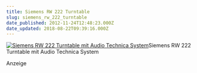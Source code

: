 ```yaml
---
title: Siemens RW 222 Turntable
slug: siemens_rw_222_turntable
date_published: 2012-11-24T12:48:23.000Z
date_updated: 2018-08-22T09:39:16.000Z
---
```


[![Siemens RW 222 Turntable mit Audio Technica System](__GHOST_URL__/Krafft-Prinzmetal/skalen/assets_c/2012/11/90877ce2056811e2b2fe123138150f0c_7-thumb-580x580-348.jpg)](__GHOST_URL__/Krafft-Prinzmetal/skalen/2012/11/24/90877ce2056811e2b2fe123138150f0c_7.jpg)Siemens RW 222 Turntable mit Audio Technica System

Anzeige
<!--
google_ad_client = "ca-pub-2423874063542870";
/* mt_breit_seite */
google_ad_slot = "1283354947";
google_ad_width = 300;
google_ad_height = 250;
//-->
